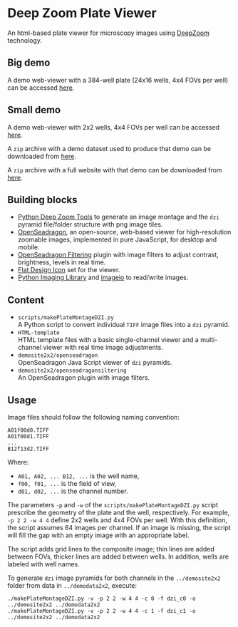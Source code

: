 # Deep Zoom Plate Viewer

An html-based plate viewer for microscopy images using [DeepZoom](https://en.wikipedia.org/wiki/Deep_Zoom) technology.

## Big demo

A demo web-viewer with a 384-well plate (24x16 wells, 4x4 FOVs per well) can be accessed [here](http://macdobry.net/deepzoomdemo/demoscreen/index.html).

## Small demo

A demo web-viewer with 2x2 wells, 4x4 FOVs per well can be accessed [here](http://macdobry.net/deepzoomdemo/demosite2x2/index.html).

A `zip` archive with a demo dataset used to produce that demo can be downloaded from [here](https://www.dropbox.com/s/5cmejgy9x21434n/demodata2x2.zip?dl=0).

A `zip` archive with a full website with that demo can be downloaded from [here](https://www.dropbox.com/s/lwycuvlqdtirvr8/demosite2x2.zip?dl=0).


## Building blocks

* [Python Deep Zoom Tools](https://github.com/openzoom/deepzoom.py) to generate an image montage and the `dzi` pyramid file/folder structure with png image tiles.
* [OpenSeadragon](https://openseadragon.github.io), an open-source, web-based viewer for high-resolution zoomable images, implemented in pure JavaScript, for desktop and mobile.
* [OpenSeadragon Filtering](https://github.com/usnistgov/OpenSeadragonFiltering) plugin with image filters to adjust contrast, brightness, levels in real time.
* [Flat Design Icon](https://github.com/peterthomet/openseadragon-flat-toolbar-icons) set for the viewer.
* [Python Imaging Library](https://en.wikipedia.org/wiki/Python_Imaging_Library) and [imageio](https://pypi.org/project/imageio/) to read/write images.

## Content

* `scripts/makePlateMontageDZI.py`\
A Python script to convert individual `TIFF` image files into a `dzi` pyramid.
* `HTML-template`\
HTML template files with a basic single-channel viewer and a multi-channel viewer with real time image adjustments.
* `demosite2x2/openseadragon`\
OpenSeadragon Java Script viewer of `dzi` pyramids.
* `demosite2x2/openseadragonsiltering`\
An OpenSeadragon plugin with image filters.

## Usage

Image files should follow the following naming convention:

```
A01f00d0.TIFF
A01f00d1.TIFF
...
B12f13d2.TIFF
```

Where:
* `A01, A02, ... B12, ...` is the well name,
* `f00, f01, ...` is the field of view,
* `d01, d02, ...` is the channel number.

The parameters `-p` and `-w` of the `scripts/makePlateMontageDZI.py` script prescribe the geometry of the plate and the well, respectively. For example, `-p 2 2 -w 4 4` define 2x2 wells and 4x4 FOVs per well. With this definition, the script assumes 64 images per channel. If an image is missing, the script will fill the gap with an empty image with an appropriate label.

The script adds grid lines to the composite image; thin lines are added between FOVs, thicker lines are added between wells. In addition, wells are labeled with well names.

To generate `dzi` image pyramids for both channels in the `../demosite2x2` folder from data in `../demodata2x2`, execute:

```
./makePlateMontageDZI.py -v -p 2 2 -w 4 4 -c 0 -f dzi_c0 -o ../demosite2x2 ../demodata2x2
./makePlateMontageDZI.py -v -p 2 2 -w 4 4 -c 1 -f dzi_c1 -o ../demosite2x2 ../demodata2x2
```
